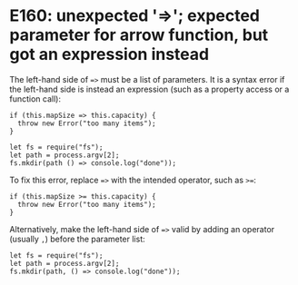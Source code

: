 # E160: unexpected '=>'; expected parameter for arrow function, but got an expression instead

The left-hand side of `=>` must be a list of parameters. It is a syntax error if
the left-hand side is instead an expression (such as a property access or a
function call):

    if (this.mapSize => this.capacity) {
      throw new Error("too many items");
    }

    let fs = require("fs");
    let path = process.argv[2];
    fs.mkdir(path () => console.log("done"));

To fix this error, replace `=>` with the intended operator, such as `>=`:

    if (this.mapSize >= this.capacity) {
      throw new Error("too many items");
    }

Alternatively, make the left-hand side of `=>` valid by adding an operator
(usually `,`) before the parameter list:

    let fs = require("fs");
    let path = process.argv[2];
    fs.mkdir(path, () => console.log("done"));
